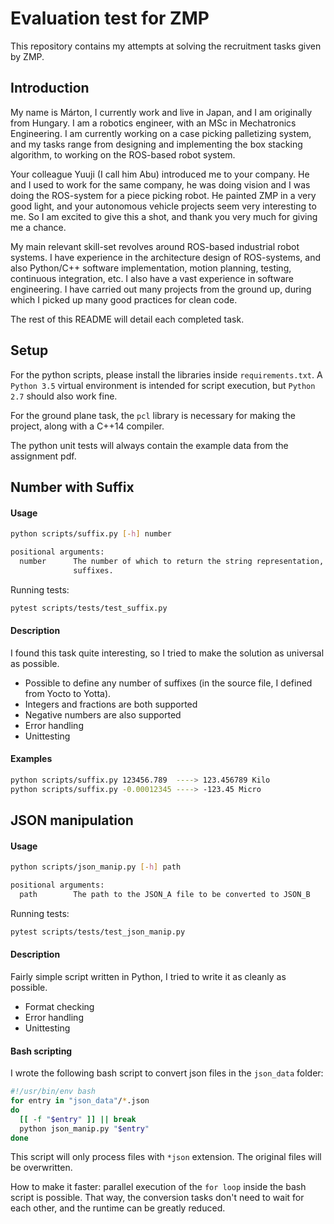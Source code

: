 # Evaluation test for ZMP

This repository contains my attempts at solving the recruitment tasks given by ZMP.

## Introduction

My name is Márton, I currently work and live in Japan, and I am originally from Hungary.
I am a robotics engineer, with an MSc in Mechatronics Engineering.
I am currently working on a case picking palletizing system,
and my tasks range from designing and implementing the box stacking algorithm,
to working on the ROS-based robot system.

Your colleague Yuuji (I call him Abu) introduced me to your company.
He and I used to work for the same company, he was doing vision and I was doing the ROS-system for a piece picking robot.
He painted ZMP in a very good light, and your autonomous vehicle projects seem very interesting to me.
So I am excited to give this a shot, and thank you very much for giving me a chance.

My main relevant skill-set revolves around ROS-based industrial robot systems.
I have experience in the architecture design of ROS-systems,
and also Python/C++ software implementation, motion planning, testing, continuous integration, etc.
I also have a vast experience in software engineering.
I have carried out many projects from the ground up,
during which I picked up many good practices for clean code.

The rest of this README will detail each completed task.

## Setup

For the python scripts, please install the libraries inside `requirements.txt`.
A `Python 3.5` virtual environment is intended for script execution, but `Python 2.7` should also work fine.

For the ground plane task, the `pcl` library is necessary for making the project,
along with a C++14 compiler.

The python unit tests will always contain the example data from the assignment pdf.

## Number with Suffix

#### Usage
```bash
python scripts/suffix.py [-h] number

positional arguments:
  number      The number of which to return the string representation, using
              suffixes.
```

Running tests:
```bash
pytest scripts/tests/test_suffix.py
```

#### Description

I found this task quite interesting, so I tried to make the solution as universal as possible.
* Possible to define any number of suffixes (in the source file, I defined from Yocto to Yotta).
* Integers and fractions are both supported
* Negative numbers are also supported
* Error handling
* Unittesting

#### Examples
```bash
python scripts/suffix.py 123456.789  ----> 123.456789 Kilo
python scripts/suffix.py -0.00012345 ----> -123.45 Micro
```

## JSON manipulation

#### Usage
```bash
python scripts/json_manip.py [-h] path

positional arguments:
  path        The path to the JSON_A file to be converted to JSON_B
```

Running tests:
```bash
pytest scripts/tests/test_json_manip.py
```

#### Description

Fairly simple script written in Python, I tried to write it as cleanly as possible.
* Format checking
* Error handling
* Unittesting

#### Bash scripting

I wrote the following bash script to convert json files in the `json_data` folder:

```bash
#!/usr/bin/env bash
for entry in "json_data"/*.json
do
  [[ -f "$entry" ]] || break
  python json_manip.py "$entry"
done
```

This script will only process files with `*json` extension.
The original files will be overwritten.

How to make it faster: parallel execution of the `for loop` inside the bash script is possible.
That way, the conversion tasks don't need to wait for each other, and the runtime can be greatly reduced.
